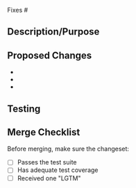 
Fixes #

## Description/Purpose


## Proposed Changes

  -
  -
  -

## Testing

## Merge Checklist

Before merging, make sure the changeset:

- [ ] Passes the test suite
- [ ] Has adequate test coverage
- [ ] Received one "LGTM"
